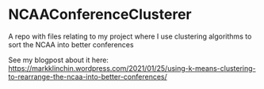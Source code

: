 # NCAAConferenceClusterer
A repo with files relating to my project where I use clustering algorithms to sort the NCAA into better conferences

See my blogpost about it here: https://markklinchin.wordpress.com/2021/01/25/using-k-means-clustering-to-rearrange-the-ncaa-into-better-conferences/
